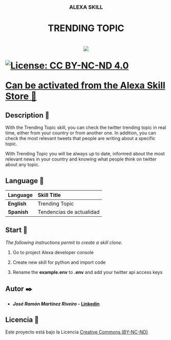 <h3 align="center">ALEXA SKILL</h3>
<h1 align="center">TRENDING TOPIC<h1>
<p align="center">
    <img src="https://github.com/JoseRamonMartinez/AlexaTwitterTrends/blob/master/assets/images/en-US_largeIconUri.png">
</p>


[![License: CC BY-NC-ND 4.0](https://img.shields.io/badge/License-CC%20BY--NC--ND%204.0-lightgrey.svg)](https://creativecommons.org/licenses/by-nc-nd/4.0/)



**[Can be activated from the Alexa Skill Store 🚀](https://www.amazon.es/Jose-Ramon-Martinez-Riveiro-Tendencias/dp/B09FQXY379/ref=sr_1_1?__mk_es_ES=%C3%85M%C3%85%C5%BD%C3%95%C3%91&dchild=1&keywords=tendencias+de+actualidad&qid=1631447002&s=digital-skills&sr=1-1)**

## Description 📢

With the Trending Topic skill, you can check the twitter trending topic in real time, either from your country or from another one. In addition, you can check the most relevant tweets that people are writing about a specific topic.

With Trending Topic you will be always up to date, informed about the most relevant news in your country and knowing what people think on twitter about any topic.

## Language 📖

| Language      | Skill Title |
| ------ | :------|
| **English** | Trending Topic  |
| **Spanish**   |  Tendencias de actualidad |

## Start 🚀

_The following instructions permit to create a skill clone._

1. Go to project Alexa developer console

2. Create new skill for python and import code

3. Rename the **example.env** to **.env** and add your twitter api access keys


## Autor ✒️

- **_José Ramón Martínez Riveiro_ - [Linkedin](https://www.linkedin.com/in/josermartinez/?originalSubdomain=es)**

## Licencia 📄

Este proyecto está bajo la Licencia [Creative Commons (BY-NC-ND)](https://creativecommons.org/licenses/by-nc-nd/4.0/)
